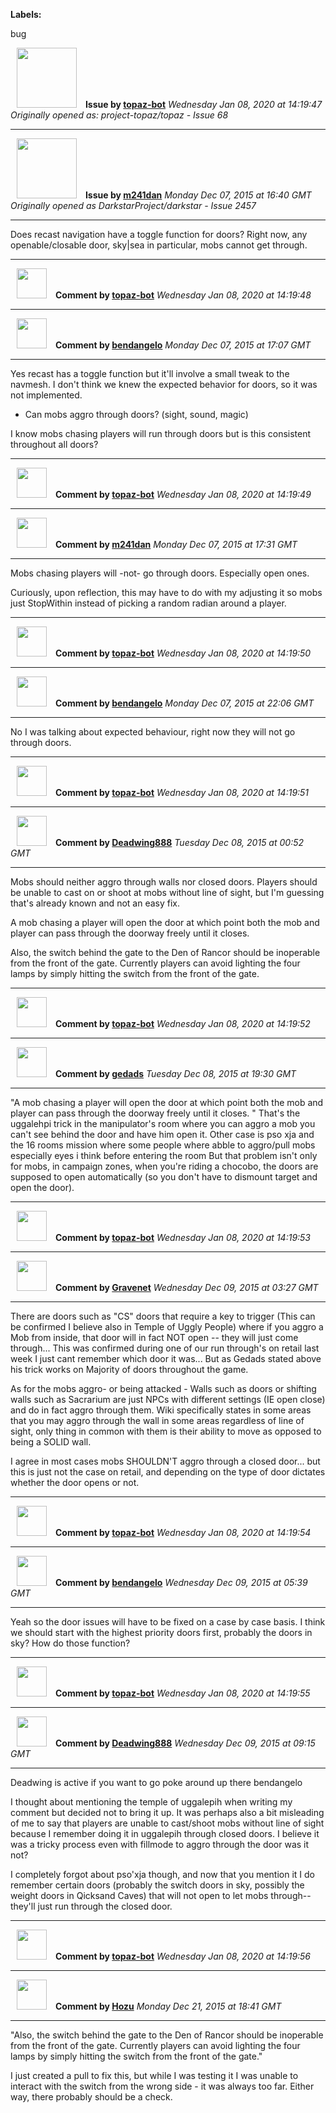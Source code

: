 **Labels:**

bug



<a href="https://github.com/topaz-bot"><img src="https://avatars3.githubusercontent.com/u/59651103?v=4" width="96" height="96" hspace="10"></img></a> **Issue by [topaz-bot](https://github.com/topaz-bot)**
_Wednesday Jan 08, 2020 at 14:19:47_
_Originally opened as: project-topaz/topaz - Issue 68_

----

<a href="https://github.com/m241dan"><img src="https://avatars3.githubusercontent.com/u/3581401?v=4"  width="96" height="96" hspace="10"></img></a> **Issue by [m241dan](https://github.com/m241dan)**
_Monday Dec 07, 2015 at 16:40 GMT_
_Originally opened as DarkstarProject/darkstar - Issue 2457_

----

Does recast navigation have a toggle function for doors? Right now, any openable/closable door, sky|sea in particular, mobs cannot get through. 




----
<a href="https://github.com/topaz-bot"><img src="https://avatars3.githubusercontent.com/u/59651103?v=4" width="48" height="48" hspace="10"></img></a> **Comment by [topaz-bot](https://github.com/topaz-bot)**
_Wednesday Jan 08, 2020 at 14:19:48_

----

<a href="https://github.com/bendangelo"><img src="https://avatars3.githubusercontent.com/u/674090?v=4"  width="48" height="48" hspace="10"></img></a> **Comment by [bendangelo](https://github.com/bendangelo)**
_Monday Dec 07, 2015 at 17:07 GMT_

----

Yes recast has a toggle function but it'll involve a small tweak to the navmesh. I don't think we knew the expected behavior for doors, so it was not implemented.
- Can mobs aggro through doors? (sight, sound, magic)

I know mobs chasing players will run through doors but is this consistent throughout all doors?




----
<a href="https://github.com/topaz-bot"><img src="https://avatars3.githubusercontent.com/u/59651103?v=4" width="48" height="48" hspace="10"></img></a> **Comment by [topaz-bot](https://github.com/topaz-bot)**
_Wednesday Jan 08, 2020 at 14:19:49_

----

<a href="https://github.com/m241dan"><img src="https://avatars3.githubusercontent.com/u/3581401?v=4"  width="48" height="48" hspace="10"></img></a> **Comment by [m241dan](https://github.com/m241dan)**
_Monday Dec 07, 2015 at 17:31 GMT_

----

Mobs chasing players will -not- go through doors. Especially open ones.

Curiously, upon reflection, this may have to do with my adjusting it so mobs just StopWithin instead of picking a random radian around a player. 




----
<a href="https://github.com/topaz-bot"><img src="https://avatars3.githubusercontent.com/u/59651103?v=4" width="48" height="48" hspace="10"></img></a> **Comment by [topaz-bot](https://github.com/topaz-bot)**
_Wednesday Jan 08, 2020 at 14:19:50_

----

<a href="https://github.com/bendangelo"><img src="https://avatars3.githubusercontent.com/u/674090?v=4"  width="48" height="48" hspace="10"></img></a> **Comment by [bendangelo](https://github.com/bendangelo)**
_Monday Dec 07, 2015 at 22:06 GMT_

----

No I was talking about expected behaviour, right now they will not go through doors.




----
<a href="https://github.com/topaz-bot"><img src="https://avatars3.githubusercontent.com/u/59651103?v=4" width="48" height="48" hspace="10"></img></a> **Comment by [topaz-bot](https://github.com/topaz-bot)**
_Wednesday Jan 08, 2020 at 14:19:51_

----

<a href="https://github.com/Deadwing888"><img src="https://avatars0.githubusercontent.com/u/12477635?v=4"  width="48" height="48" hspace="10"></img></a> **Comment by [Deadwing888](https://github.com/Deadwing888)**
_Tuesday Dec 08, 2015 at 00:52 GMT_

----

Mobs should neither aggro through walls nor closed doors. Players should be unable to cast on or shoot at mobs without line of sight, but I'm guessing that's already known and not an easy fix.

A mob chasing a player will open the door at which point both the mob and player can pass through the doorway freely until it closes. 

Also, the switch behind the gate to the Den of Rancor should be inoperable from the front of the gate. Currently players can avoid lighting the four lamps by simply hitting the switch from the front of the gate.




----
<a href="https://github.com/topaz-bot"><img src="https://avatars3.githubusercontent.com/u/59651103?v=4" width="48" height="48" hspace="10"></img></a> **Comment by [topaz-bot](https://github.com/topaz-bot)**
_Wednesday Jan 08, 2020 at 14:19:52_

----

<a href="https://github.com/gedads"><img src="https://avatars1.githubusercontent.com/u/5845173?v=4"  width="48" height="48" hspace="10"></img></a> **Comment by [gedads](https://github.com/gedads)**
_Tuesday Dec 08, 2015 at 19:30 GMT_

----

"A mob chasing a player will open the door at which point both the mob and player can pass through the doorway freely until it closes. "
That's the uggalehpi trick in the manipulator's room where you can aggro a mob you can't see behind the door and have him open it.
Other case is pso xja and the 16 rooms mission where some people where abble to aggro/pull mobs especially eyes i think before entering the room
But that problem isn't only for mobs, in campaign zones, when you're riding a chocobo, the doors are supposed to open automatically (so you don't have to dismount target and open the door).




----
<a href="https://github.com/topaz-bot"><img src="https://avatars3.githubusercontent.com/u/59651103?v=4" width="48" height="48" hspace="10"></img></a> **Comment by [topaz-bot](https://github.com/topaz-bot)**
_Wednesday Jan 08, 2020 at 14:19:53_

----

<a href="https://github.com/Gravenet"><img src="https://avatars3.githubusercontent.com/u/6434865?v=4"  width="48" height="48" hspace="10"></img></a> **Comment by [Gravenet](https://github.com/Gravenet)**
_Wednesday Dec 09, 2015 at 03:27 GMT_

----

There are doors such as "CS" doors that require a key to trigger (This can be confirmed I believe also in Temple of Uggly People) where if you aggro a Mob from inside, that door will in fact NOT open -- they will just come through... This was confirmed during one of our run through's on retail last week I just cant remember which door it was... But as Gedads stated above his trick works on Majority of  doors throughout the game.  

As for the mobs aggro- or being attacked - Walls such as doors or shifting walls such as Sacrarium are just NPCs with different settings (IE open close) and do in fact aggro through them.  Wiki specifically states in some areas that you may aggro through the wall in some areas regardless of line of sight, only thing in common with them is their ability to move as opposed to being a SOLID wall.  

I agree in most cases mobs SHOULDN'T aggro through a closed door... but this is just not the case on retail, and depending on the type of door dictates whether the door opens or not. 




----
<a href="https://github.com/topaz-bot"><img src="https://avatars3.githubusercontent.com/u/59651103?v=4" width="48" height="48" hspace="10"></img></a> **Comment by [topaz-bot](https://github.com/topaz-bot)**
_Wednesday Jan 08, 2020 at 14:19:54_

----

<a href="https://github.com/bendangelo"><img src="https://avatars3.githubusercontent.com/u/674090?v=4"  width="48" height="48" hspace="10"></img></a> **Comment by [bendangelo](https://github.com/bendangelo)**
_Wednesday Dec 09, 2015 at 05:39 GMT_

----

Yeah so the door issues will have to be fixed on a case by case basis. I think we should start with the highest priority doors first, probably the doors in sky? How do those function?




----
<a href="https://github.com/topaz-bot"><img src="https://avatars3.githubusercontent.com/u/59651103?v=4" width="48" height="48" hspace="10"></img></a> **Comment by [topaz-bot](https://github.com/topaz-bot)**
_Wednesday Jan 08, 2020 at 14:19:55_

----

<a href="https://github.com/Deadwing888"><img src="https://avatars0.githubusercontent.com/u/12477635?v=4"  width="48" height="48" hspace="10"></img></a> **Comment by [Deadwing888](https://github.com/Deadwing888)**
_Wednesday Dec 09, 2015 at 09:15 GMT_

----

Deadwing is active if you want to go poke around up there bendangelo 

I thought about mentioning the temple of uggalepih when writing my comment but decided not to bring it up. It was perhaps also a bit misleading of me to say that players are unable to cast/shoot mobs without line of sight because I remember doing it in uggalepih through closed doors. I believe it was a tricky process even with fillmode to aggro through the door was it not?

I completely forgot about pso'xja though, and now that you mention it I do remember certain doors (probably the switch doors in sky, possibly the weight doors in Qicksand Caves) that will not open to let mobs through-- they'll just run through the closed door.




----
<a href="https://github.com/topaz-bot"><img src="https://avatars3.githubusercontent.com/u/59651103?v=4" width="48" height="48" hspace="10"></img></a> **Comment by [topaz-bot](https://github.com/topaz-bot)**
_Wednesday Jan 08, 2020 at 14:19:56_

----

<a href="https://github.com/Hozu"><img src="https://avatars3.githubusercontent.com/u/12777366?v=4"  width="48" height="48" hspace="10"></img></a> **Comment by [Hozu](https://github.com/Hozu)**
_Monday Dec 21, 2015 at 18:41 GMT_

----

"Also, the switch behind the gate to the Den of Rancor should be inoperable from the front of the gate. Currently players can avoid lighting the four lamps by simply hitting the switch from the front of the gate."

I just created a pull to fix this, but while I was testing it I was unable to interact with the switch from the wrong side - it was always too far. Either way, there probably should be a check.


